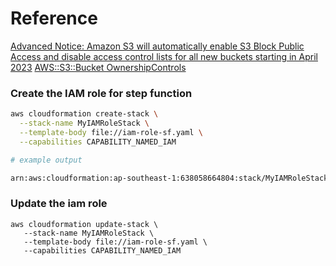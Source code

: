 #  Reference

[Advanced Notice: Amazon S3 will automatically enable S3 Block Public Access and disable access control lists for all new buckets starting in April 2023](https://aws.amazon.com/about-aws/whats-new/2022/12/amazon-s3-automatically-enable-block-public-access-disable-access-control-lists-buckets-april-2023/)
[AWS::S3::Bucket OwnershipControls](https://docs.aws.amazon.com/AWSCloudFormation/latest/UserGuide/aws-properties-s3-bucket-ownershipcontrols.html)



### Create the IAM role for step function 

```bash
aws cloudformation create-stack \
  --stack-name MyIAMRoleStack \
  --template-body file://iam-role-sf.yaml \
  --capabilities CAPABILITY_NAMED_IAM

# example output 

arn:aws:cloudformation:ap-southeast-1:638058664804:stack/MyIAMRoleStack/3cb262f0-57a8-11ee-a14d-062305c20852


```

### Update the iam role
```
aws cloudformation update-stack \
   --stack-name MyIAMRoleStack \
   --template-body file://iam-role-sf.yaml \
   --capabilities CAPABILITY_NAMED_IAM


```

